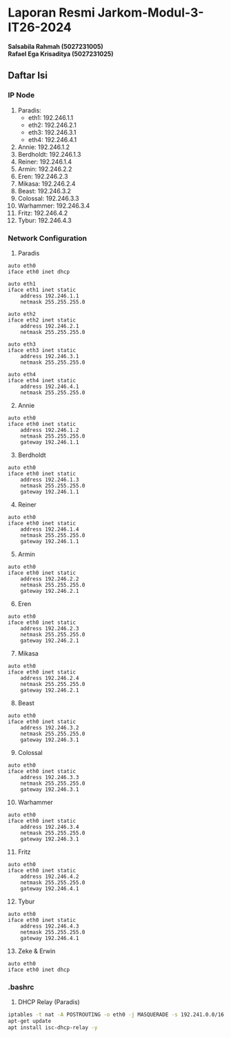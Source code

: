 # Laporan Resmi Jarkom-Modul-3-IT26-2024
**Salsabila Rahmah (5027231005)** <br>
**Rafael Ega Krisaditya (5027231025)**
## Daftar Isi

### IP Node
1. Paradis:
    - eth1: 192.246.1.1
    - eth2: 192.246.2.1
    - eth3: 192.246.3.1
    - eth4: 192.246.4.1
2. Annie: 192.246.1.2
3. Berdholdt: 192.246.1.3
4. Reiner: 192.246.1.4
5. Armin: 192.246.2.2
6. Eren: 192.246.2.3
7. Mikasa: 192.246.2.4
8. Beast: 192.246.3.2
9. Colossal: 192.246.3.3
10. Warhammer: 192.246.3.4
11. Fritz: 192.246.4.2
12. Tybur: 192.246.4.3

### Network Configuration
1. Paradis
```
auto eth0
iface eth0 inet dhcp

auto eth1
iface eth1 inet static
	address 192.246.1.1
	netmask 255.255.255.0

auto eth2
iface eth2 inet static
	address 192.246.2.1
	netmask 255.255.255.0

auto eth3
iface eth3 inet static
	address 192.246.3.1
	netmask 255.255.255.0

auto eth4
iface eth4 inet static
	address 192.246.4.1
	netmask 255.255.255.0
```

2. Annie
```
auto eth0
iface eth0 inet static
	address 192.246.1.2
	netmask 255.255.255.0
	gateway 192.246.1.1
```
3. Berdholdt
```
auto eth0
iface eth0 inet static
    address 192.246.1.3
    netmask 255.255.255.0
    gateway 192.246.1.1
```

4. Reiner
```
auto eth0
iface eth0 inet static
    address 192.246.1.4
    netmask 255.255.255.0
    gateway 192.246.1.1
```

5. Armin
```
auto eth0
iface eth0 inet static
    address 192.246.2.2
    netmask 255.255.255.0
    gateway 192.246.2.1
```

6. Eren
```
auto eth0
iface eth0 inet static
    address 192.246.2.3
    netmask 255.255.255.0
    gateway 192.246.2.1
```

7. Mikasa
```
auto eth0
iface eth0 inet static
    address 192.246.2.4
    netmask 255.255.255.0
    gateway 192.246.2.1
```

8. Beast
```
auto eth0
iface eth0 inet static
    address 192.246.3.2
    netmask 255.255.255.0
    gateway 192.246.3.1
```

9. Colossal
```
auto eth0
iface eth0 inet static
    address 192.246.3.3
    netmask 255.255.255.0
    gateway 192.246.3.1
```

10. Warhammer
```
auto eth0
iface eth0 inet static
    address 192.246.3.4
    netmask 255.255.255.0
    gateway 192.246.3.1
```

11. Fritz
```
auto eth0
iface eth0 inet static
    address 192.246.4.2
    netmask 255.255.255.0
    gateway 192.246.4.1
```

12. Tybur
```
auto eth0
iface eth0 inet static
    address 192.246.4.3
    netmask 255.255.255.0
    gateway 192.246.4.1
```

13. Zeke & Erwin
```
auto eth0
iface eth0 inet dhcp
```

### .bashrc
1. DHCP Relay (Paradis)
```bash
iptables -t nat -A POSTROUTING -o eth0 -j MASQUERADE -s 192.241.0.0/16
apt-get update
apt install isc-dhcp-relay -y
```


